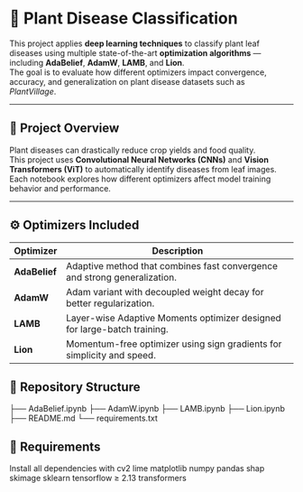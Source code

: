 # 🌿 Plant Disease Classification

This project applies **deep learning techniques** to classify plant leaf diseases using multiple state-of-the-art **optimization algorithms** — including **AdaBelief**, **AdamW**, **LAMB**, and **Lion**.  
The goal is to evaluate how different optimizers impact convergence, accuracy, and generalization on plant disease datasets such as *PlantVillage*.

---

## 🧠 Project Overview
Plant diseases can drastically reduce crop yields and food quality.  
This project uses **Convolutional Neural Networks (CNNs)** and **Vision Transformers (ViT)** to automatically identify diseases from leaf images.  
Each notebook explores how different optimizers affect model training behavior and performance.

---

## ⚙️ Optimizers Included
| Optimizer | Description |
|------------|--------------|
| **AdaBelief** | Adaptive method that combines fast convergence and strong generalization. |
| **AdamW** | Adam variant with decoupled weight decay for better regularization. |
| **LAMB** | Layer-wise Adaptive Moments optimizer designed for large-batch training. |
| **Lion** | Momentum-free optimizer using sign gradients for simplicity and speed. |



## 📂 Repository Structure
├── AdaBelief.ipynb
├── AdamW.ipynb
├── LAMB.ipynb
├── Lion.ipynb
├── README.md
└── requirements.txt

## 🧩 Requirements
Install all dependencies with
cv2
lime
matplotlib
numpy
pandas
shap
skimage
sklearn
tensorflow ≥ 2.13
transformers

